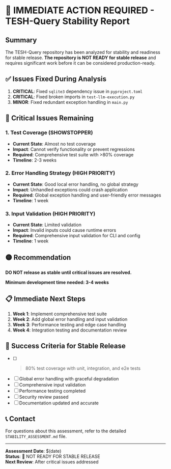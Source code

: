 # 🚨 IMMEDIATE ACTION REQUIRED - TESH-Query Stability Report

## Summary

The TESH-Query repository has been analyzed for stability and readiness for stable release. **The repository is NOT READY for stable release** and requires significant work before it can be considered production-ready.

## ✅ Issues Fixed During Analysis

1. **CRITICAL**: Fixed `sqlite3` dependency issue in `pyproject.toml` 
2. **CRITICAL**: Fixed broken imports in `test-llm-execution.py`
3. **MINOR**: Fixed redundant exception handling in `main.py`

## 🔴 Critical Issues Remaining

### 1. Test Coverage (SHOWSTOPPER)
- **Current State**: Almost no test coverage
- **Impact**: Cannot verify functionality or prevent regressions
- **Required**: Comprehensive test suite with >80% coverage
- **Timeline**: 2-3 weeks

### 2. Error Handling Strategy (HIGH PRIORITY)
- **Current State**: Good local error handling, no global strategy
- **Impact**: Unhandled exceptions could crash application
- **Required**: Global exception handling and user-friendly error messages
- **Timeline**: 1 week

### 3. Input Validation (HIGH PRIORITY)
- **Current State**: Limited validation
- **Impact**: Invalid inputs could cause runtime errors
- **Required**: Comprehensive input validation for CLI and config
- **Timeline**: 1 week

## 🟡 Recommendation

**DO NOT release as stable until critical issues are resolved.**

**Minimum development time needed: 3-4 weeks**

## 📋 Immediate Next Steps

1. **Week 1**: Implement comprehensive test suite
2. **Week 2**: Add global error handling and input validation
3. **Week 3**: Performance testing and edge case handling
4. **Week 4**: Integration testing and documentation review

## 🎯 Success Criteria for Stable Release

- [ ] >80% test coverage with unit, integration, and e2e tests
- [ ] Global error handling with graceful degradation
- [ ] Comprehensive input validation
- [ ] Performance testing completed
- [ ] Security review passed
- [ ] Documentation updated and accurate

## 📞 Contact

For questions about this assessment, refer to the detailed `STABILITY_ASSESSMENT.md` file.

---
**Assessment Date**: $(date)  
**Status**: 🔴 NOT READY FOR STABLE RELEASE  
**Next Review**: After critical issues addressed